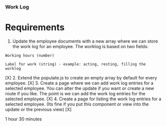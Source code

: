  ### Work Log
# Requirements

1. Update the employee documents with a new array where we can store the work log for an employee. The worklog is based on two fields:

```
Working hours (number)

Label for work (string) - example: acting, resting, filling the worklog

```
[X]
2. Extend the populate.js to create an empty array by default for every employee.
[X]
3. Create a page where we can add work log entries for a selected employee. You can alter the update if you want or create a new route if you like. The point is we can add the work log entries for the selected employee.
[X]
4. Create a page for listing the work log entries for a selected employee. (Its fine if you put this component or view into the update or the previous view)
[X]

1 hour 30 minutes